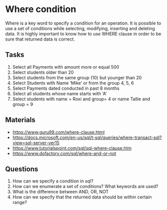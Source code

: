 # Where condition
Where is a key word to specify a condition for an operation.
It is possible to use a set of conditions while selecting, modifying, inserting and deleting data.
It is highly important to know how to use WHERE clause in order to be sure that returned data is correct.

## Tasks
1)	Select all Payments with amount more or equal 500 
2)	Select students older than 20
3)	Select students from the same group (10) but younger than 20
4)	Select Students with Name ‘Mike’ or from the group 4, 5, 6
5)	Select Payments dated conducted in past 8 months
6)	Select all students whose name starts with ‘A’
7)  Select students with name = Roxi and group= 4 or name Tallie and group = 9 

## Materials
- https://www.guru99.com/where-clause.html
- https://docs.microsoft.com/en-us/sql/t-sql/queries/where-transact-sql?view=sql-server-ver15
- https://www.tutorialspoint.com/sql/sql-where-clause.htm
- https://www.dofactory.com/sql/where-and-or-not

## Questions
1. How can we specify a condition in sql?
2. How can we enumerate a set of conditions? What keywords are used? 
3. What is the difference between AND, OR, NOT
4. How can we specify that the returned data should be within certain range?
